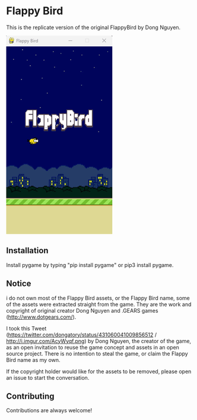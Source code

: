 # Flappy Bird 

This is the replicate version of the original FlappyBird by Dong Nguyen.

![App Screenshot](https://github.com/ChristyThomas95/Flappybird/blob/master/Screenshot/Animation.gif)

## Installation

Install pygame by typing "pip install pygame" or pip3 install pygame.

## Notice
i do not own most of the Flappy Bird assets, or the Flappy Bird name, some of the assets were extracted straight from the game. They are the work and copyright of original creator Dong Nguyen and .GEARS games (http://www.dotgears.com/).

I took this Tweet (https://twitter.com/dongatory/status/431060041009856512 / http://i.imgur.com/AcyWyqf.png) by Dong Nguyen, the creator of the game, as an open invitation to reuse the game concept and assets in an open source project. There is no intention to steal the game, or claim the Flappy Bird name as my own.

If the copyright holder would like for the assets to be removed, please open an issue to start the conversation.

## Contributing
Contributions are always welcome!
